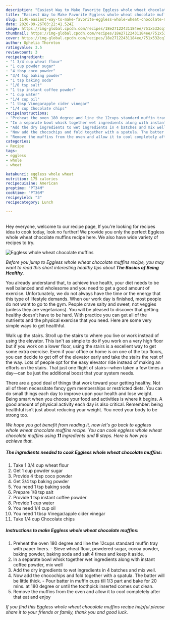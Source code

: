 ```yaml
---
description: "Easiest Way to Make Favorite Eggless whole wheat chocolate muffins"
title: "Easiest Way to Make Favorite Eggless whole wheat chocolate muffins"
slug: 1146-easiest-way-to-make-favorite-eggless-whole-wheat-chocolate-muffins
date: 2020-09-26T03:22:41.524Z
image: https://img-global.cpcdn.com/recipes/18e27122431184ee/751x532cq70/eggless-whole-wheat-chocolate-muffins-recipe-main-photo.jpg
thumbnail: https://img-global.cpcdn.com/recipes/18e27122431184ee/751x532cq70/eggless-whole-wheat-chocolate-muffins-recipe-main-photo.jpg
cover: https://img-global.cpcdn.com/recipes/18e27122431184ee/751x532cq70/eggless-whole-wheat-chocolate-muffins-recipe-main-photo.jpg
author: Ophelia Thornton
ratingvalue: 3.5
reviewcount: 3
recipeingredient:
- "1 3/4 cup wheat flour"
- "1 cup powder sugar"
- "4 tbsp coco powder"
- "3/4 tsp baking powder"
- "1 tsp baking soda"
- "1/8 tsp salt"
- "1 tsp instant coffee powder"
- "1 cup water"
- "1/4 cup oil"
- "1 tbsp Vinegarapple cider vinegar"
- "1/4 cup Chocolate chips"
recipeinstructions:
- "Preheat the oven 180 degree and line the 12cups standard muffin tray with paper liners. Sieve wheat flour, powdered sugar, cocoa powder, baking powder, baking soda and salt 4 times and keep it aside."
- "In a separate bowl whisk together wet ingredients along with instant coffee powder, mix well"
- "Add the dry ingredients to wet ingredients in 4 batches and mix well."
- "Now add the chocochips and fold together with a spatula. The batter will be little thick. Pour batter in muffin cups till 1/3 part and bake for 20 mins. at 180 degree or until the toothpick inserted comes out clean."
- "Remove the muffins from the oven and allow it to cool completely after that eat and enjoy"
categories:
- Recipe
tags:
- eggless
- whole
- wheat

katakunci: eggless whole wheat 
nutrition: 175 calories
recipecuisine: American
preptime: "PT34M"
cooktime: "PT36M"
recipeyield: "3"
recipecategory: Lunch

---
```

<br>
Hey everyone, welcome to our recipe page, If you're looking for recipes idea to cook today, look no further! We provide you only the perfect Eggless whole wheat chocolate muffins recipe here. We also have wide variety of recipes to try.
<br>


![Eggless whole wheat chocolate muffins](https://img-global.cpcdn.com/recipes/18e27122431184ee/751x532cq70/eggless-whole-wheat-chocolate-muffins-recipe-main-photo.jpg)

<i>Before you jump to Eggless whole wheat chocolate muffins recipe, you may want to read this short interesting healthy tips about <strong>The Basics of Being Healthy</strong>.</i>

You already understand that, to achieve true health, your diet needs to be well balanced and wholesome and you need to get a good amount of exercise. Unfortunately, we do not always have the time or the energy that this type of lifestyle demands. When our work day is finished, most people do not want to go to the gym. People crave salty and sweet, not veggies (unless they are vegetarians). You will be pleased to discover that getting healthy doesn't have to be hard. With practice you can get all of the nutrients and the physical exercise that you need. Here are some very simple ways to get healthful.

Walk up the stairs. Stroll up the stairs to where you live or work instead of using the elevator. This isn't as simple to do if you work on a very high floor but if you work on a lower floor, using the stairs is a excellent way to get some extra exercise. Even if your office or home is on one of the top floors, you can decide to get off of the elevator early and take the stairs the rest of the way. Lots of people opt for the easy elevator ride instead of making an efforts on the stairs. That just one flight of stairs—when taken a few times a day—can be just the additional boost that your system needs. 

There are a good deal of things that work toward your getting healthy. Not all of them necessitate fancy gym memberships or restricted diets. You can do small things each day to improve upon your health and lose weight. Being smart when you choose your food and activities is where it begins. A good amount of physical activity each day is also critical. Remember: being healthful isn’t just about reducing your weight. You need your body to be strong too. 


<i>We hope you got benefit from reading it, now let's go back to eggless whole wheat chocolate muffins recipe. You can cook eggless whole wheat chocolate muffins using <strong>11</strong> ingredients and <strong>5</strong> steps. Here is how you achieve that.
</i>

##### The ingredients needed to cook Eggless whole wheat chocolate muffins:

1. Take 1 3/4 cup wheat flour
1. Get 1 cup powder sugar
1. Provide 4 tbsp coco powder
1. Get 3/4 tsp baking powder
1. You need 1 tsp baking soda
1. Prepare 1/8 tsp salt
1. Provide 1 tsp instant coffee powder
1. Provide 1 cup water
1. You need 1/4 cup oil
1. You need 1 tbsp Vinegar/apple cider vinegar
1. Take 1/4 cup Chocolate chips


##### Instructions to make Eggless whole wheat chocolate muffins:

1. Preheat the oven 180 degree and line the 12cups standard muffin tray with paper liners. - Sieve wheat flour, powdered sugar, cocoa powder, baking powder, baking soda and salt 4 times and keep it aside.
1. In a separate bowl whisk together wet ingredients along with instant coffee powder, mix well
1. Add the dry ingredients to wet ingredients in 4 batches and mix well.
1. Now add the chocochips and fold together with a spatula. The batter will be little thick. - Pour batter in muffin cups till 1/3 part and bake for 20 mins. at 180 degree or until the toothpick inserted comes out clean.
1. Remove the muffins from the oven and allow it to cool completely after that eat and enjoy


<i>If you find this Eggless whole wheat chocolate muffins recipe helpful please share it to your friends or family, thank you and good luck.</i>

